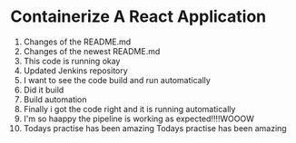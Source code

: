 # Containerize A React Application
1. Changes of the README.md
2. Changes of the newest README.md
3. This code is running okay
4. Updated Jenkins repository
5. I want to see the code build and run automatically
6. Did it build
7. Build automation
8. Finally i got the code right and it is running automatically
9. I'm so haappy the pipeline is working as expected!!!!WOOOW
10. Todays practise has been amazing
Todays practise has been amazing